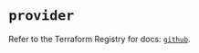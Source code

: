 # `provider`

Refer to the Terraform Registry for docs: [`github`](https://registry.terraform.io/providers/integrations/github/6.7.3/docs).
